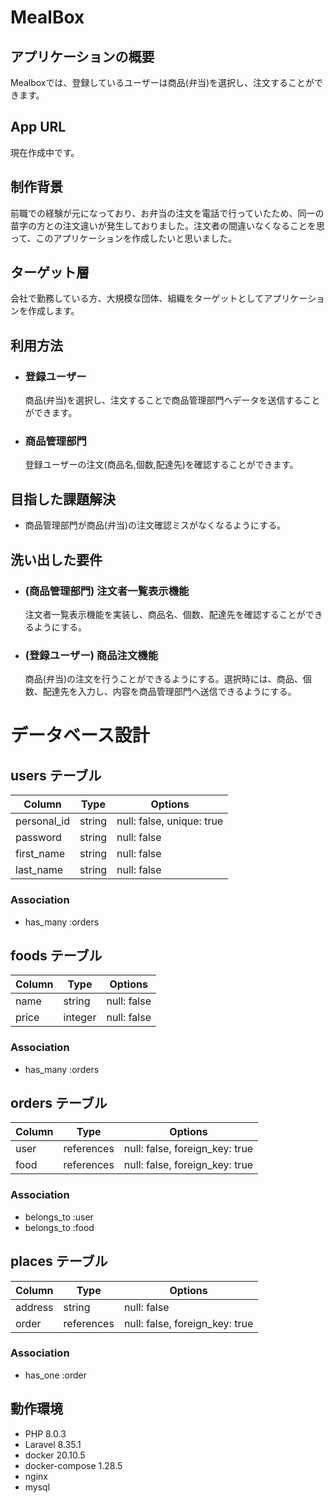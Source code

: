 # MealBox

## アプリケーションの概要

Mealboxでは、登録しているユーザーは商品(弁当)を選択し、注文することができます。

## App URL

現在作成中です。

## 制作背景
前職での経験が元になっており、お弁当の注文を電話で行っていたため、同一の苗字の方との注文違いが発生しておりました。注文者の間違いなくなることを思って、このアプリケーションを作成したいと思いました。

## ターゲット層
会社で勤務している方、大規模な団体、組織をターゲットとしてアプリケーションを作成します。

## 利用方法
- ### 登録ユーザー
    
    商品(弁当)を選択し、注文することで商品管理部門へデータを送信することができます。

- ### 商品管理部門

    登録ユーザーの注文(商品名,個数,配達先)を確認することができます。

## 目指した課題解決
- 商品管理部門が商品(弁当)の注文確認ミスがなくなるようにする。

## 洗い出した要件
- ### (商品管理部門) 注文者一覧表示機能
  
  注文者一覧表示機能を実装し、商品名、個数、配達先を確認することができるようにする。

- ### (登録ユーザー) 商品注文機能

  商品(弁当)の注文を行うことができるようにする。選択時には、商品、個数、配達先を入力し、内容を商品管理部門へ送信できるようにする。

# データベース設計

## users テーブル

| Column                | Type    | Options                   |
| --------------------- | ------- | ------------------------- |
| personal_id           | string  | null: false, unique: true |
| password              | string  | null: false               |
| first_name            | string  | null: false               |
| last_name             | string  | null: false               |

### Association

- has_many :orders

## foods テーブル

| Column             | Type        | Options                        |
| ------------------ | ----------- | ------------------------------ |
| name               | string      | null: false                    |
| price              | integer     | null: false                    |

### Association

- has_many :orders

## orders テーブル

| Column         | Type       | Options                        |
| -------------- | ---------- | ------------------------------ |
| user           | references | null: false, foreign_key: true |
| food           | references | null: false, foreign_key: true |

### Association

- belongs_to :user
- belongs_to :food

## places テーブル

| Column         | Type           | Options                        |
| -------------- | -------------  | ------------------------------ |
| address        | string         | null: false                    |
| order          | references     | null: false, foreign_key: true |

### Association

- has_one :order

## 動作環境
- PHP 8.0.3
- Laravel 8.35.1
- docker 20.10.5
- docker-compose 1.28.5
- nginx
- mysql